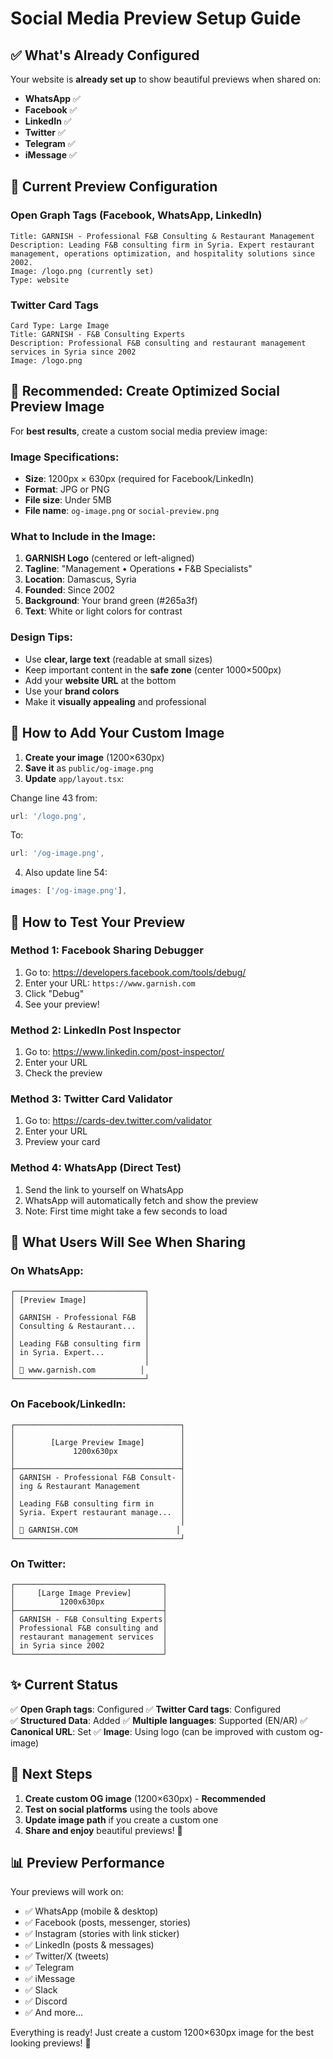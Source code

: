 # Social Media Preview Setup Guide

## ✅ What's Already Configured

Your website is **already set up** to show beautiful previews when shared on:
- **WhatsApp** ✅
- **Facebook** ✅
- **LinkedIn** ✅
- **Twitter** ✅
- **Telegram** ✅
- **iMessage** ✅

## 📱 Current Preview Configuration

### Open Graph Tags (Facebook, WhatsApp, LinkedIn)
```
Title: GARNISH - Professional F&B Consulting & Restaurant Management
Description: Leading F&B consulting firm in Syria. Expert restaurant management, operations optimization, and hospitality solutions since 2002.
Image: /logo.png (currently set)
Type: website
```

### Twitter Card Tags
```
Card Type: Large Image
Title: GARNISH - F&B Consulting Experts
Description: Professional F&B consulting and restaurant management services in Syria since 2002
Image: /logo.png
```

## 🎨 Recommended: Create Optimized Social Preview Image

For **best results**, create a custom social media preview image:

### Image Specifications:
- **Size**: 1200px × 630px (required for Facebook/LinkedIn)
- **Format**: JPG or PNG
- **File size**: Under 5MB
- **File name**: `og-image.png` or `social-preview.png`

### What to Include in the Image:
1. **GARNISH Logo** (centered or left-aligned)
2. **Tagline**: "Management • Operations • F&B Specialists"
3. **Location**: Damascus, Syria
4. **Founded**: Since 2002
5. **Background**: Your brand green (#265a3f)
6. **Text**: White or light colors for contrast

### Design Tips:
- Use **clear, large text** (readable at small sizes)
- Keep important content in the **safe zone** (center 1000×500px)
- Add your **website URL** at the bottom
- Use your **brand colors**
- Make it **visually appealing** and professional

## 📝 How to Add Your Custom Image

1. **Create your image** (1200×630px)
2. **Save it** as `public/og-image.png`
3. **Update** `app/layout.tsx`:

Change line 43 from:
```typescript
url: '/logo.png',
```

To:
```typescript
url: '/og-image.png',
```

4. Also update line 54:
```typescript
images: ['/og-image.png'],
```

## 🧪 How to Test Your Preview

### Method 1: Facebook Sharing Debugger
1. Go to: https://developers.facebook.com/tools/debug/
2. Enter your URL: `https://www.garnish.com`
3. Click "Debug"
4. See your preview!

### Method 2: LinkedIn Post Inspector
1. Go to: https://www.linkedin.com/post-inspector/
2. Enter your URL
3. Check the preview

### Method 3: Twitter Card Validator
1. Go to: https://cards-dev.twitter.com/validator
2. Enter your URL
3. Preview your card

### Method 4: WhatsApp (Direct Test)
1. Send the link to yourself on WhatsApp
2. WhatsApp will automatically fetch and show the preview
3. Note: First time might take a few seconds to load

## 🌟 What Users Will See When Sharing

### On WhatsApp:
```
┌─────────────────────────────┐
│ [Preview Image]             │
│                             │
│ GARNISH - Professional F&B  │
│ Consulting & Restaurant...  │
│                             │
│ Leading F&B consulting firm │
│ in Syria. Expert...         │
│                             │
│ 🔗 www.garnish.com          │
└─────────────────────────────┘
```

### On Facebook/LinkedIn:
```
┌─────────────────────────────────────┐
│                                     │
│        [Large Preview Image]        │
│             1200x630px              │
│                                     │
├─────────────────────────────────────┤
│ GARNISH - Professional F&B Consult- │
│ ing & Restaurant Management         │
│                                     │
│ Leading F&B consulting firm in      │
│ Syria. Expert restaurant manage...  │
│                                     │
│ 🔗 GARNISH.COM                      │
└─────────────────────────────────────┘
```

### On Twitter:
```
┌─────────────────────────────────┐
│     [Large Image Preview]       │
│          1200x630px             │
├─────────────────────────────────┤
│ GARNISH - F&B Consulting Experts│
│ Professional F&B consulting and │
│ restaurant management services  │
│ in Syria since 2002             │
└─────────────────────────────────┘
```

## ✨ Current Status

✅ **Open Graph tags**: Configured
✅ **Twitter Card tags**: Configured  
✅ **Structured Data**: Added
✅ **Multiple languages**: Supported (EN/AR)
✅ **Canonical URL**: Set
✅ **Image**: Using logo (can be improved with custom og-image)

## 🚀 Next Steps

1. **Create custom OG image** (1200×630px) - **Recommended**
2. **Test on social platforms** using the tools above
3. **Update image path** if you create a custom one
4. **Share and enjoy** beautiful previews! 🎉

## 📊 Preview Performance

Your previews will work on:
- ✅ WhatsApp (mobile & desktop)
- ✅ Facebook (posts, messenger, stories)
- ✅ Instagram (stories with link sticker)
- ✅ LinkedIn (posts & messages)
- ✅ Twitter/X (tweets)
- ✅ Telegram
- ✅ iMessage
- ✅ Slack
- ✅ Discord
- ✅ And more...

Everything is ready! Just create a custom 1200×630px image for the best looking previews! 🎨


